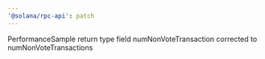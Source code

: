 ```yaml
---
'@solana/rpc-api': patch
---
```


PerformanceSample return type field numNonVoteTransaction corrected to numNonVoteTransactions
